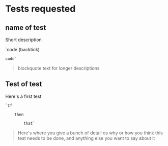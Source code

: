 # Tests requested

## **name of test**
Short description

`code (backtick)

    code`
    
> blockquote text for longer
> descriptions

## **Test of test**
Here's a first test

    `If
    
		then
		
			that`

> Here's where you give a bunch of detail os 
> why or how you think this test needs to be 
> done, and anything else you want to say about it

